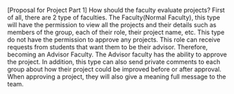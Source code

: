 [Proposal for Project Part 1]
How should the faculty evaluate projects?
First of all, there are 2 type of faculties. The Faculty(Normal Faculty), this
type will have the permission to view all the projects and their details such 
as members of the group, each of their role, their project name, etc. This 
type do not have the permission to approve any projects. This role can receive 
requests from students that want them to be their advisor. Therefore, becoming 
an Advisor Faculty. The Advisor faculty has the ability to approve the project.
In addition, this type can also send private comments to each group about how
their project could be improved before or after approval. When approving a 
project, they will also give a meaning full message to the team.
